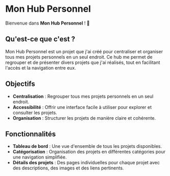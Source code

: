 # Mon Hub Personnel

Bienvenue dans **Mon Hub Personnel** ! 🎉

## Qu'est-ce que c'est ?

Mon Hub Personnel est un projet que j'ai créé pour centraliser et organiser tous mes projets personnels en un seul endroit. Ce hub me permet de regrouper et de présenter divers projets que j'ai réalisés, tout en facilitant l'accès et la navigation entre eux.

## Objectifs

- **Centralisation** : Regrouper tous mes projets personnels en un seul endroit.
- **Accessibilité** : Offrir une interface facile à utiliser pour explorer et consulter les projets.
- **Organisation** : Structurer les projets de manière claire et cohérente.

## Fonctionnalités

- **Tableau de bord** : Une vue d'ensemble de tous les projets disponibles.
- **Catégorisation** : Organisation des projets en différentes catégories pour une navigation simplifiée.
- **Détails des projets** : Des pages individuelles pour chaque projet avec des descriptions, des images et des liens pertinents.

 
